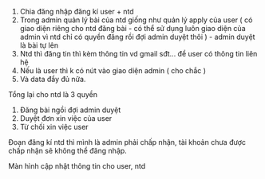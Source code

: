 1. Chia đăng nhập đăng kí user + ntd
2. Trong admin quản lý bài của ntd giống như quản lý apply của user ( có giao diện riêng cho ntd đăng bài - có thể sử dụng luôn giao diện của admin vì ntd chỉ có quyền đăng rồi đợi admin duyệt thôi ) - admin duyệt là bài tự lên
3. Ntd thì đăng tin thì kèm thông tin vd gmail sđt... để user có thông tin liên hệ
4. Nếu là user thì k có nút vào giao diện admin ( cho chắc )
5. Và data đầy đủ nữa.


Tổng lại cho ntd là 3 quyền
1. Đăng bài ngồi đợi admin duyệt
2. Duyệt đơn xin việc của user
3. Từ chối xin việc user

Đoạn đăng kí ntd thì mình là admin phải chấp nhận, tài khoản chưa được chấp nhận sẽ không thể đăng nhập.

Màn hình cập nhật thông tin cho user, ntd

